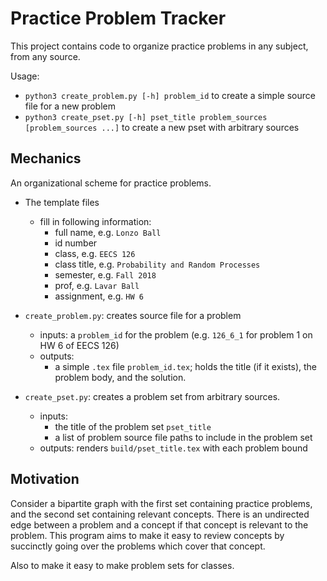 # Practice Problem Tracker

This project contains code to organize practice problems in any subject, from any source.

Usage:

* `python3 create_problem.py [-h] problem_id` to create a simple source file for a new problem
* `python3 create_pset.py [-h] pset_title problem_sources [problem_sources ...]` to create a new pset with arbitrary sources

## Mechanics

An organizational scheme for practice problems.

* The template files
	* fill in following information:
		* full name, e.g. `Lonzo Ball`
		* id number
		* class, e.g. `EECS 126`
		* class title, e.g. `Probability and Random Processes`
		* semester, e.g. `Fall 2018`
		* prof, e.g. `Lavar Ball`
		* assignment, e.g. `HW 6`

* `create_problem.py`: creates source file for a problem
	*	inputs: a `problem_id` for the problem (e.g. `126_6_1` for problem 1 on HW 6 of EECS 126)
	*	outputs: 
		*	a simple `.tex` file `problem_id.tex`; holds the title (if it exists), the problem body, and the solution.

* `create_pset.py`: creates a problem set from arbitrary sources.
	*	inputs: 
		* the title of the problem set `pset_title`
		* a list of problem source file paths to include in the problem set
	*	outputs: renders `build/pset_title.tex` with each problem bound	

## Motivation

Consider a bipartite graph with the first set containing practice problems, and the second set containing relevant concepts. There is an undirected edge between a problem and a concept if that concept is relevant to the problem. This program aims to make it easy to review concepts by succinctly going over the problems which cover that concept.


Also to make it easy to make problem sets for classes.